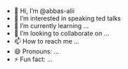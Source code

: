 - 👋 Hi, I’m @abbas-alii
- 👀 I’m interested in speaking ted talks
- 🌱 I’m currently learning ...
- 💞️ I’m looking to collaborate on ...
- 📫 How to reach me ...
- 😄 Pronouns: ...
- ⚡ Fun fact: ...

<!---
abbas-alii/abbas-alii is a ✨ special ✨ repository because its `README.md` (this file) appears on your GitHub profile.
You can click the Preview link to take a look at your changes.
--->
